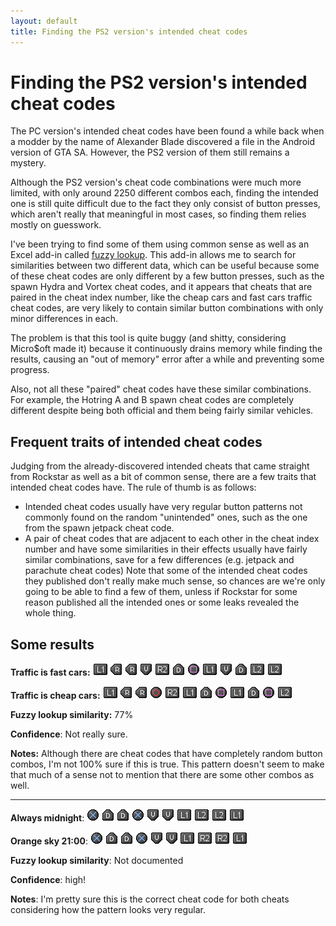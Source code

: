 ```yaml
---
layout: default
title: Finding the PS2 version's intended cheat codes
---
```


# Finding the PS2 version's intended cheat codes
The PC version's intended cheat codes have been found a while back when a modder by the name of Alexander Blade discovered a file in the Android version of GTA SA. However, the PS2 version of them still remains a mystery.

Although the PS2 version's cheat code combinations were much more limited, with only around 2250 different combos each, finding the intended one is still quite difficult due to the fact they only consist of button presses, which aren't really that meaningful in most cases, so finding them relies mostly on guesswork.

I've been trying to find some of them using common sense as well as an Excel add-in called [fuzzy lookup](https://www.microsoft.com/en-us/download/details.aspx?id=15011). This add-in allows me to search for similarities between two different data, which can be useful because some of these cheat codes are only different by a few button presses, such as the spawn Hydra and Vortex cheat codes, and it appears that cheats that are paired in the cheat index number, like the cheap cars and fast cars traffic cheat codes, are very likely to contain similar button combinations with only minor differences in each.

The problem is that this tool is quite buggy (and shitty, considering Micro$oft made it) because it continuously drains memory while finding the results, causing an "out of memory" error after a while and preventing some progress.

Also, not all these "paired" cheat codes have these similar combinations. For example, the Hotring A and B spawn cheat codes are completely different despite being both official and them being fairly similar vehicles.

## Frequent traits of intended cheat codes
Judging from the already-discovered intended cheats that came straight from Rockstar as well as a bit of common sense, there are a few traits that intended cheat codes have. The rule of thumb is as follows:
- Intended cheat codes usually have very regular button patterns not commonly found on the random "unintended" ones, such as the one from the spawn jetpack cheat code.
- A pair of cheat codes that are adjacent to each other in the cheat index number and have some similarities in their effects usually have fairly similar combinations, save for a few differences (e.g. jetpack and parachute cheat codes)
Note that some of the intended cheat codes they published don't really make much sense, so chances are we're only going to be able to find a few of them, unless if Rockstar for some reason published all the intended ones or some leaks revealed the whole thing.

## Some results
**Traffic is fast cars:** ![R1](/images/l1.gif) ![Right](/images/r.gif) ![Right](/images/r.gif) ![Up](/images/u.gif) ![R2](/images/r2.gif) ![Down](/images/d.gif) ![Square](/images/s.gif) ![L1](/images/l1.gif) ![Up](/images/u.gif) ![Down](/images/d.gif) ![L2](/images/l2.gif) ![L2](/images/l2.gif)

**Traffic is cheap cars:** ![R1](/images/l1.gif) ![Right](/images/r.gif) ![Right](/images/r.gif) ![Circle](/images/c.gif) ![R2](/images/r2.gif) ![L1](/images/l1.gif) ![Down](/images/d.gif) ![Square](/images/s.gif) ![L1](/images/l1.gif) ![Down](/images/d.gif) ![Square](/images/s.gif) ![L2](/images/l2.gif)

**Fuzzy lookup similarity:** 77%

**Confidence**: Not really sure.

**Notes:** Although there are cheat codes that have completely random button combos, I'm not 100% sure if this is true. This pattern doesn't seem to make that much of a sense not to mention that there are some other combos as well.

---

**Always midnight**: ![X](/images/x.gif) ![Down](/images/d.gif) ![Down](/images/d.gif) ![X](/images/x.gif) ![Up](/images/u.gif) ![Up](/images/u.gif) ![L1](/images/l1.gif) ![L2](/images/l2.gif) ![L2](/images/l2.gif) ![L1](/images/l1.gif)

**Orange sky 21:00**: ![X](/images/x.gif) ![Down](/images/d.gif) ![Down](/images/d.gif) ![X](/images/x.gif) ![Up](/images/u.gif) ![Up](/images/u.gif) ![L1](/images/l1.gif) ![R2](/images/r2.gif) ![R2](/images/r2.gif) ![L1](/images/l1.gif)

**Fuzzy lookup similarity**: Not documented

**Confidence**: high!

**Notes**: I'm pretty sure this is the correct cheat code for both cheats considering how the pattern looks very regular.

